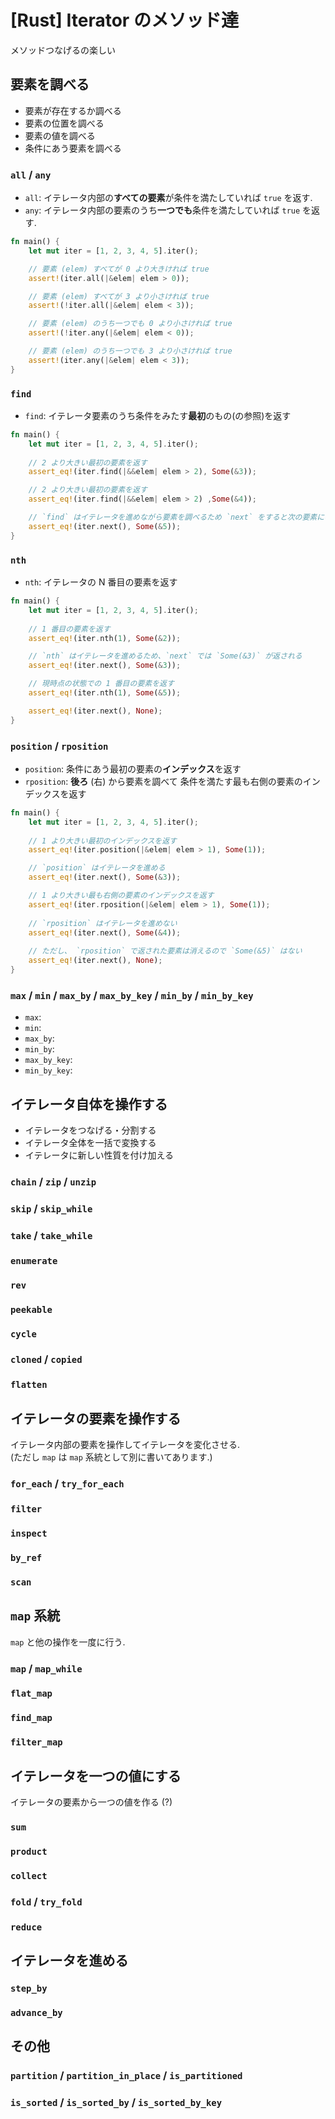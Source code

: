 
# [Rust] Iterator のメソッド達

メソッドつなげるの楽しい

## 要素を調べる
- 要素が存在するか調べる
- 要素の位置を調べる
- 要素の値を調べる
- 条件にあう要素を調べる

### `all` / `any`

- `all`: イテレータ内部の**すべての要素**が条件を満たしていれば `true` を返す. 
- `any`: イテレータ内部の要素のうち**一つでも**条件を満たしていれば `true` を返す.

```rust
fn main() {
    let mut iter = [1, 2, 3, 4, 5].iter();

    // 要素 (elem) すべてが 0 より大きければ true
    assert!(iter.all(|&elem| elem > 0));

    // 要素 (elem) すべてが 3 より小さければ true
    assert!(!iter.all(|&elem| elem < 3));

    // 要素 (elem) のうち一つでも 0 より小さければ true
    assert!(!iter.any(|&elem| elem < 0));

    // 要素 (elem) のうち一つでも 3 より小さければ true
    assert!(iter.any(|&elem| elem < 3));
}
```

### `find`

- `find`: イテレータ要素のうち条件をみたす**最初**のもの(の参照)を返す

```rust
fn main() {
    let mut iter = [1, 2, 3, 4, 5].iter();
    
    // 2 より大きい最初の要素を返す
    assert_eq!(iter.find(|&&elem| elem > 2), Some(&3));

    // 2 より大きい最初の要素を返す
    assert_eq!(iter.find(|&&elem| elem > 2) ,Some(&4));

    // `find` はイテレータを進めながら要素を調べるため `next` をすると次の要素になる
    assert_eq!(iter.next(), Some(&5));
}
```

### `nth`

- `nth`: イテレータの N 番目の要素を返す

```rust
fn main() {
    let mut iter = [1, 2, 3, 4, 5].iter();
    
    // 1 番目の要素を返す
    assert_eq!(iter.nth(1), Some(&2));

    // `nth` はイテレータを進めるため、`next` では `Some(&3)` が返される
    assert_eq!(iter.next(), Some(&3));

    // 現時点の状態での 1 番目の要素を返す
    assert_eq!(iter.nth(1), Some(&5));

    assert_eq!(iter.next(), None);
}
```
### `position` / `rposition`

- `position`: 条件にあう最初の要素の**インデックス**を返す
- `rposition`: **後ろ** (右) から要素を調べて 条件を満たす最も右側の要素のインデックスを返す

```rust
fn main() {
    let mut iter = [1, 2, 3, 4, 5].iter();
    
    // 1 より大きい最初のインデックスを返す
    assert_eq!(iter.position(|&elem| elem > 1), Some(1));

    // `position` はイテレータを進める
    assert_eq!(iter.next(), Some(&3));

    // 1 より大きい最も右側の要素のインデックスを返す
    assert_eq!(iter.rposition(|&elem| elem > 1), Some(1));
    
    // `rposition` はイテレータを進めない
    assert_eq!(iter.next(), Some(&4));
    
    // ただし、 `rposition` で返された要素は消えるので `Some(&5)` はない
    assert_eq!(iter.next(), None);
}
```

### `max` / `min` / `max_by` / `max_by_key` / `min_by` / `min_by_key`

- `max`: 
- `min`:
- `max_by`: 
- `min_by`: 
- `max_by_key`: 
- `min_by_key`: 

## イテレータ自体を操作する
- イテレータをつなげる・分割する
- イテレータ全体を一括で変換する
- イテレータに新しい性質を付け加える

### `chain` / `zip` / `unzip`
### `skip` / `skip_while`
### `take` / `take_while`
### `enumerate`
### `rev`
### `peekable`
### `cycle`
### `cloned` / `copied`
### `flatten`

## イテレータの要素を操作する
イテレータ内部の要素を操作してイテレータを変化させる.  
(ただし `map` は `map` 系統として別に書いてあります.)

### `for_each` / `try_for_each`
### `filter`
### `inspect`
### `by_ref`
### `scan`

## `map` 系統
`map` と他の操作を一度に行う.

### `map` / `map_while`
### `flat_map`
### `find_map`
### `filter_map`

## イテレータを一つの値にする
イテレータの要素から一つの値を作る (?)

### `sum`
### `product` 
### `collect`
### `fold` / `try_fold`
### `reduce`

## イテレータを進める

### `step_by`
### `advance_by`

## その他
### `partition` / `partition_in_place` / `is_partitioned`
### `is_sorted` / `is_sorted_by` / `is_sorted_by_key`
